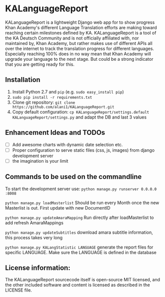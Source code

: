 # KALanguageReport

KALanguageReport is a lightweight Django web app for to show progress Khan Academy's different Language Translation efforts are making toward reaching certain milestones defined by KA.
KALanguageReport is a tool of the KA Deutsch Community and is not officially affiliated with, nor maintained by, Khan Academy, but rather makes use of different APIs all over the internet to track the translation progress for different languages.
Especially reaching 100% does in no way mean that Khan Academy will upgrade your language to the next stage. But could be a strong indicator that you are getting ready for this.

## Installation
  1. Install Python 2.7 and `pip` (e.g. `sudo easy_install pip`)
  2. `sudo pip install -r requirements.txt`
  3. Clone git repository: `git clone https://github.com/alani1/KALanguageReport.git`
  4. Copy default configuration: `cp KALanguageReport/settings.default KALanguageReport/settings.py` and adapt the DB and last 3 values


## Enhancement Ideas and TODOs
- [ ] Add awesome charts with dynamic date selection etc.
- [ ] Proper configuration to serve static files (css, js, images) from django development server
- [ ] the imagination is your limit

## Commands to be used on the commandline

To start the development server use:
```python manage.py runserver 0.0.0.0   :8008```

```python manage.py loadMasterlist```
Should be run every Month once the new Masterlist is out. First update with new DocumentID

`python manage.py updateAmaraMapping`
Run directly after loadMasterlist to add refresh AmaraMappings

`python manage.py updateSubtitles`
download amara subtitle information, this process takes very long

`python manage.py KALangStatistic LANGUAGE`
generate the report files for specific LANGUAGE. Make sure the LANGUAGE is defined in the database

## License information:

The KALanguageReport sourcecode itself is open-source MIT licensed, and the other included software and content is licensed as described in the LICENSE file. 
